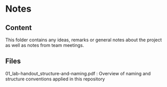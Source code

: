 # Notes
## Content
This folder contains any ideas, remarks or general notes about the project as well as notes from team meetings.

## Files
01_lab-handout_structure-and-naming.pdf  : Overview of naming and structure conventions applied in this repository
